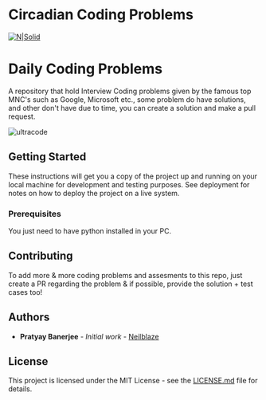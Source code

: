 # Circadian Coding Problems

[![N|Solid](https://cldup.com/dTxpPi9lDf.thumb.png)](https://nodesource.com/products/nsolid)

# Daily Coding Problems

A repository that hold Interview Coding problems given by the famous top MNC's such as Google, Microsoft etc., some problem do have solutions, and other don't have due to time, you can create a solution and make a pull request.

![ultracode](https://github.com/Neilblaze/Circadian-Coding-Problems/blob/master/ultracode.jpg)

## Getting Started

These instructions will get you a copy of the project up and running on your local machine for development and testing purposes. See deployment for notes on how to deploy the project on a live system.

### Prerequisites

You just need to have python installed in your PC.

## Contributing

To add more & more coding problems and assesments to this repo, just create a PR regarding the problem & if possible, provide the solution + test cases too!

## Authors

* **Pratyay Banerjee** - *Initial work* - [Neilblaze](https://github.com/Neilblaze)

## License

This project is licensed under the MIT License - see the [LICENSE.md](LICENSE.md) file for details.



